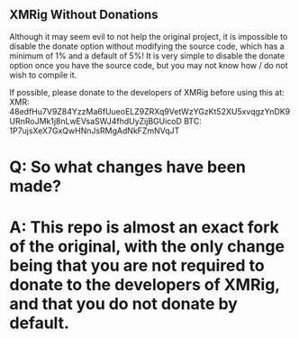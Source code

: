 ## XMRig Without Donations
Although it may seem evil to not help the original project, it is impossible to disable the donate option without modifying the source code, which has a minimum of 1% and a default of 5%! It is very simple to disable the donate option once you have the source code, but you may not know how / do not wish to compile it.

If possible, please donate to the developers of XMRig before using this at:
XMR: 48edfHu7V9Z84YzzMa6fUueoELZ9ZRXq9VetWzYGzKt52XU5xvqgzYnDK9URnRoJMk1j8nLwEVsaSWJ4fhdUyZijBGUicoD
BTC: 1P7ujsXeX7GxQwHNnJsRMgAdNkFZmNVqJT

# Q: So what changes have been made?
# A: This repo is almost an exact fork of the original, with the only change being that you are not required to donate to the developers of XMRig, and that you do not donate by default.
